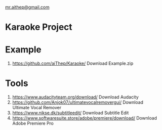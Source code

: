 mr.aithep@gmail.com
# Karaoke Project

# Example
1. https://github.com/aiThep/Karaoke/ Download Example.zip

# Tools
1. https://www.audacityteam.org/download/ Download Audacity
2. https://github.com/Anjok07/ultimatevocalremovergui/ Download Ultimate Vocal Remover
3. https://www.nikse.dk/subtitleedit/ Download Subtitle Edit
4. https://www.softwaresuite.store/adobe/premiere/download/ Download Adobe Premiere Pro
